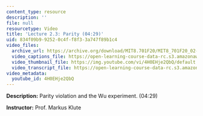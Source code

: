 ```yaml
---
content_type: resource
description: ''
file: null
resourcetype: Video
title: 'Lecture 2.3: Parity (04:29)'
uid: 834f09b9-9252-0c4f-f8f3-3a747f89b1c4
video_files:
  archive_url: https://archive.org/download/MIT8.701F20/MIT8_701F20_02-03_parity_300k.mp4
  video_captions_file: https://open-learning-course-data-rc.s3.amazonaws.com/8-701-introduction-to-nuclear-and-particle-physics-fall-2020/76a2731f85af550aa9f03a62874b4c5f_4H0EHje2QbQ.vtt
  video_thumbnail_file: https://img.youtube.com/vi/4H0EHje2QbQ/default.jpg
  video_transcript_file: https://open-learning-course-data-rc.s3.amazonaws.com/8-701-introduction-to-nuclear-and-particle-physics-fall-2020/dcaf9b1188e6ccb9f76b58e6a5c38c88_4H0EHje2QbQ.pdf
video_metadata:
  youtube_id: 4H0EHje2QbQ
---
```


**Description:** Parity violation and the Wu experiment. (04:29)

**Instructor:** Prof. Markus Klute